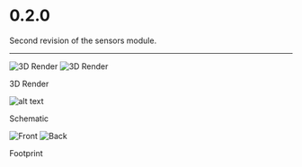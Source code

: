 # 0.2.0

Second revision of the sensors module.

---

<div class="image-row">
    <img src="https://raw.githubusercontent.com/sonicavionics/4in-sensors/refs/heads/main/images/board.front.png" alt="3D Render">
    <img src="https://raw.githubusercontent.com/sonicavionics/4in-sensors/refs/heads/main/images/board.back.png" alt="3D Render">
</div>
<p class="image-caption">3D Render</p>

![alt text](https://raw.githubusercontent.com/sonicavionics/4in-sensors/refs/heads/main/images/sch.svg)
<p class="image-caption">Schematic</p>


<div class="image-row">
    <img src="https://raw.githubusercontent.com/sonicavionics/4in-sensors/refs/heads/main/images/pcbf.svg" alt="Front">
    <img src="https://raw.githubusercontent.com/sonicavionics/4in-sensors/refs/heads/main/images/pcbb.svg" alt="Back">
</div>
<p class="image-caption">Footprint</p>

